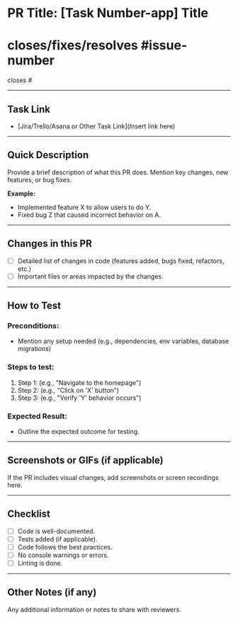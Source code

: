 # PR Title: [Task Number-app] Title

# closes/fixes/resolves #issue-number

closes #

---

## **Task Link**

- [Jira/Trello/Asana or Other Task Link](Insert link here)

---

## **Quick Description**

Provide a brief description of what this PR does. Mention key changes, new features, or bug fixes.

**Example:**

- Implemented feature X to allow users to do Y.
- Fixed bug Z that caused incorrect behavior on A.

---

## **Changes in this PR**

- [ ] Detailed list of changes in code (features added, bugs fixed, refactors, etc.)
- [ ] Important files or areas impacted by the changes.

---

## **How to Test**

### Preconditions:

- Mention any setup needed (e.g., dependencies, env variables, database migrations)

### Steps to test:

1. Step 1: (e.g., "Navigate to the homepage")
2. Step 2: (e.g., "Click on 'X' button")
3. Step 3: (e.g., "Verify 'Y' behavior occurs")

### Expected Result:

- Outline the expected outcome for testing.

---

## **Screenshots or GIFs (if applicable)**

If the PR includes visual changes, add screenshots or screen recordings here.

---

## **Checklist**

- [ ] Code is well-documented.
- [ ] Tests added (if applicable).
- [ ] Code follows the best practices.
- [ ] No console warnings or errors.
- [ ] Linting is done.

---

## **Other Notes (if any)**

Any additional information or notes to share with reviewers.
